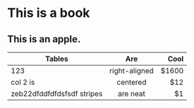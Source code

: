 # This is a book
## This is an apple.
| Tables        | Are           | Cool  |
| ------------- |:-------------:| -----:|
| 123      | right-aligned | $1600 |
| col 2 is      | centered      |   $12 |
| zeb22dfddfdfdsfsdf stripes | are neat      |    $1 |
